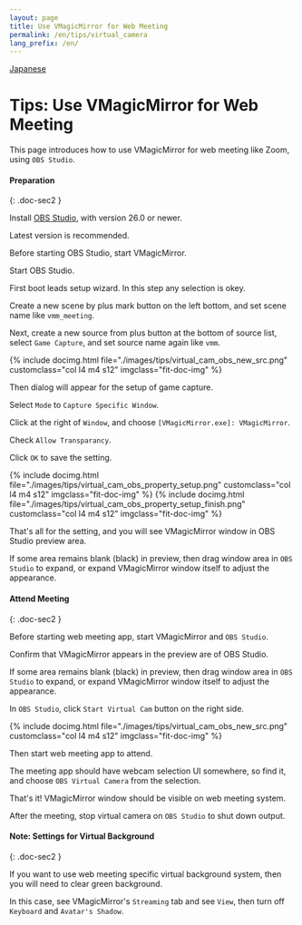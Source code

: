 ```yaml
---
layout: page
title: Use VMagicMirror for Web Meeting
permalink: /en/tips/virtual_camera
lang_prefix: /en/
---
```


[Japanese](../../tips/virtual_camera)

# Tips: Use VMagicMirror for Web Meeting

This page introduces how to use VMagicMirror for web meeting like Zoom, using `OBS Studio`.


#### Preparation
{: .doc-sec2 }

Install [OBS Studio](https://obsproject.com/download), with version 26.0 or newer.

Latest version is recommended.

Before starting OBS Studio, start VMagicMirror.

Start OBS Studio. 

First boot leads setup wizard. In this step any selection is okey.

Create a new scene by plus mark button on the left bottom, and set scene name like `vmm_meeting`.

Next, create a new source from plus button at the bottom of source list, select `Game Capture`, and set source name again like `vmm`.

<div class="row">
{% include docimg.html file="./images/tips/virtual_cam_obs_new_src.png" customclass="col l4 m4 s12" imgclass="fit-doc-img" %}
</div>

Then dialog will appear for the setup of game capture.

Select `Mode` to `Capture Specific Window`.

Click at the right of `Window`, and choose `[VMagicMirror.exe]: VMagicMirror`.

Check `Allow Transparancy`.

Click `OK` to save the setting.

<div class="row">
{% include docimg.html file="./images/tips/virtual_cam_obs_property_setup.png" customclass="col l4 m4 s12" imgclass="fit-doc-img" %}
{% include docimg.html file="./images/tips/virtual_cam_obs_property_setup_finish.png" customclass="col l4 m4 s12" imgclass="fit-doc-img" %}
</div>

That's all for the setting, and you will see VMagicMirror window in OBS Studio preview area.

If some area remains blank (black) in preview, then drag window area in `OBS Studio` to expand, or expand VMagicMirror window itself to adjust the appearance.


#### Attend Meeting
{: .doc-sec2 }

Before starting web meeting app, start VMagicMirror and `OBS Studio`.

Confirm that VMagicMirror appears in the preview are of OBS Studio.

If some area remains blank (black) in preview, then drag window area in `OBS Studio` to expand, or expand VMagicMirror window itself to adjust the appearance.

In `OBS Studio`, click `Start Virtual Cam` button on the right side.

<div class="row">
{% include docimg.html file="./images/tips/virtual_cam_obs_new_src.png" customclass="col l4 m4 s12" imgclass="fit-doc-img" %}
</div>

Then start web meeting app to attend.

The meeting app should have webcam selection UI somewhere, so find it, and choose `OBS Virtual Camera` from the selection.

That's it! VMagicMirror window should be visible on web meeting system.

After the meeting, stop virtual camera on `OBS Studio` to shut down output.


#### Note: Settings for Virtual Background 
{: .doc-sec2 }

If you want to use web meeting specific virtual background system, then you will need to clear green background.

In this case, see VMagicMirror's `Streaming` tab and see `View`, then turn off `Keyboard` and `Avatar's Shadow`.

